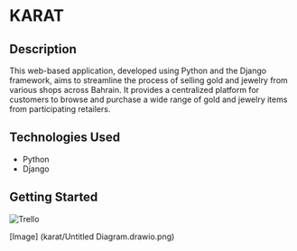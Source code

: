 # KARAT

## Description

This web-based application, developed using Python and the Django framework, aims to streamline the process of selling gold and jewelry from various shops across Bahrain. It provides a centralized platform for customers to browse and purchase a wide range of gold and jewelry items from participating retailers.

## Technologies Used

- Python
- Django

## Getting Started

![Trello](https://trello.com/b/ngL6X2Is/glow)

[Image] (karat/Untitled Diagram.drawio.png)
